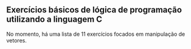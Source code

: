 ## Exercícios básicos de lógica de programação utilizando a linguagem C
No momento, há uma lista de 11 exercícios focados em manipulação de vetores.
